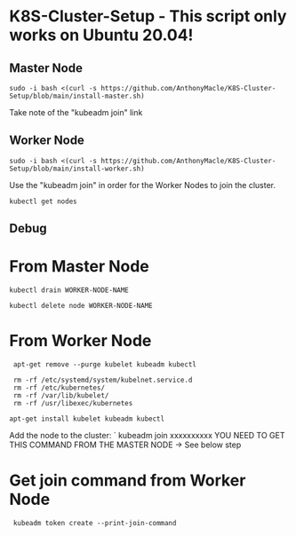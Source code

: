 # K8S-Cluster-Setup - This script only works on Ubuntu 20.04!

## Master Node
```
sudo -i bash <(curl -s https://github.com/AnthonyMacle/K8S-Cluster-Setup/blob/main/install-master.sh)
```
Take note of the "kubeadm join" link

## Worker Node
```
sudo -i bash <(curl -s https://github.com/AnthonyMacle/K8S-Cluster-Setup/blob/main/install-worker.sh)
```

Use the "kubeadm join" in order for the Worker Nodes to join the cluster.

```
kubectl get nodes
```

## Debug 

# From Master Node
```
kubectl drain WORKER-NODE-NAME
```
```
kubectl delete node WORKER-NODE-NAME
```


# From Worker Node

```
 apt-get remove --purge kubelet kubeadm kubectl
```
```
 rm -rf /etc/systemd/system/kubelnet.service.d
 rm -rf /etc/kubernetes/
 rm -rf /var/lib/kubelet/
 rm -rf /usr/libexec/kubernetes
```
```
apt-get install kubelet kubeadm kubectl 
```
Add the node to the cluster:
`
kubeadm join  xxxxxxxxxx YOU NEED TO GET THIS COMMAND FROM THE MASTER NODE -> See below step

# Get join command from Worker Node

```
 kubeadm token create --print-join-command
```


